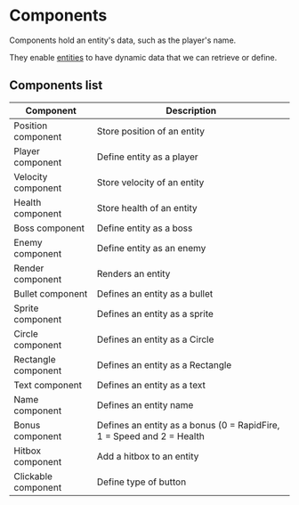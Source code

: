 # Components

Components hold an entity's data, such as the player's name.

They enable [entities](./entity.md) to have dynamic data that we can retrieve
or define.

## Components list

| Component           | Description                                                           |
|---------------------|-----------------------------------------------------------------------|
| Position component  | Store position of an entity                                           |
| Player component    | Define entity as a player                                             |
| Velocity component  | Store velocity of an entity                                           |
| Health component    | Store health of an entity                                             |
| Boss component      | Define entity as a boss                                               |
| Enemy component     | Define entity as an enemy                                             |
| Render component    | Renders an entity                                                     |
| Bullet component    | Defines an entity as a bullet                                         |
| Sprite component    | Defines an entity as a sprite                                         |
| Circle component    | Defines an entity as a Circle                                         |
| Rectangle component | Defines an entity as a Rectangle                                      |
| Text component      | Defines an entity as a text                                           |
| Name component      | Defines an entity name                                                |
| Bonus component     | Defines an entity as a bonus (0 = RapidFire, 1 = Speed and 2 = Health |
| Hitbox component    | Add a hitbox to an entity                                             |
| Clickable component | Define type of button                                                 |
